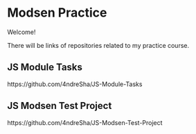 #  Modsen Practice

Welcome!

There will be links of repositories related to my practice course.

<h2>JS Module Tasks</h2>
https://github.com/4ndreSha/JS-Module-Tasks

<h2>JS Modsen Test Project</h2>
https://github.com/4ndreSha/JS-Modsen-Test-Project